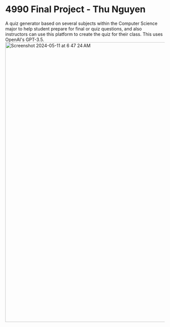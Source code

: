 # 4990 Final Project - Thu Nguyen
A quiz generator based on several subjects within the Computer Science major to help student prepare for final or quiz questions, and also instructors can use this platform to create the quiz for their class. This uses OpenAI's GPT-3.5.
<img width="883" alt="Screenshot 2024-05-11 at 6 47 24 AM" src="https://github.com/ThuNguyen12/4990/assets/131558469/f7151fc9-3938-4ca4-95c2-2ffdbf5ee3fd">
